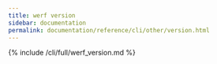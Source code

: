 ```yaml
---
title: werf version
sidebar: documentation
permalink: documentation/reference/cli/other/version.html
---
```


{% include /cli/full/werf_version.md %}

